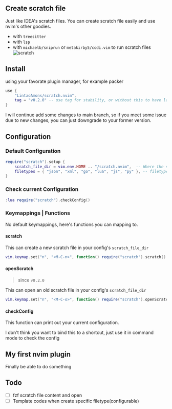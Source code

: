 ## Create scratch file

Just like IDEA's scratch files. You can create scratch file easily
and use nvim's other goodies.

- with `treesitter`
- with `lsp`
- with `michaelb/sniprun` or `metakirby5/codi.vim` to run scratch files
![scratch](https://user-images.githubusercontent.com/95092244/198858745-b3bc9982-e3e8-44fb-b690-7edca030235e.gif)

## Install

using your favorate plugin manager, for example packer

```lua
use { 
	"LintaoAmons/scratch.nvim",
	tag = "v0.2.0" -- use tag for stability, or without this to have latest fixed and functions
}
```

I will continue add some changes to main branch, so if you meet some issue due to new changes, you can just downgrade to your former version.

## Configuration

### Default Configuration

```lua
require("scratch").setup {
	scratch_file_dir = vim.env.HOME .. "/scratch.nvim",  -- Where the scratch files will be saved
	filetypes = { "json", "xml", "go", "lua", "js", "py" }, -- filetypes to select from
}
```

### Check current Configuration

```lua
:lua require("scratch").checkConfig()
```

### Keymappings | Functions

No default keymappings, here's functions you can mapping to.

#### scratch

This can create a new scratch file in your config's `scratch_file_dir`

```lua
vim.keymap.set("n", "<M-C-n>", function() require("scratch").scratch() end)
```

#### openScratch
> since `v0.2.0`

This can open an old scratch file in your config's `scratch_file_dir`

```lua
vim.keymap.set("n", "<M-C-o>", function() require("scratch").openScratch() end)
```

#### checkConfig

This function can print out your current configuration.

I don't think you want to bind this to a shortcut, just use it in command mode to check the config

## My first nvim plugin

Finally be able to do something

## Todo

- [ ] fzf scratch file content and open
- [ ] Template codes when create specific filetype(configurable) 
